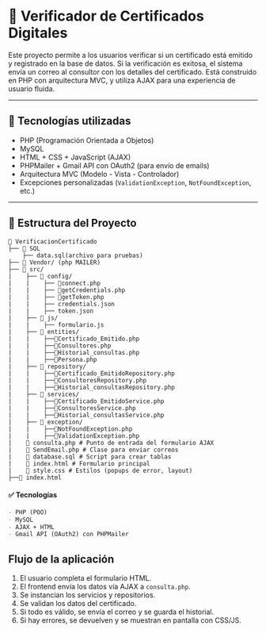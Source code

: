 # 📄 Verificador de Certificados Digitales

Este proyecto permite a los usuarios verificar si un certificado está emitido y registrado en la base de datos. Si la verificación es exitosa, el sistema envía un correo al consultor con los detalles del certificado. Está construido en PHP con arquitectura MVC, y utiliza AJAX para una experiencia de usuario fluida.

----------

## 🚀 Tecnologías utilizadas

- PHP (Programación Orientada a Objetos)
- MySQL
- HTML + CSS + JavaScript (AJAX)
- PHPMailer + Gmail API con OAuth2 (para envío de emails)
- Arquitectura MVC (Modelo - Vista - Controlador)
- Excepciones personalizadas (`ValidationException`, `NotFoundException`, etc.)

-----------

## 📁 Estructura del Proyecto
    📁 VerificacionCertificado
    ├── 📁 SQL
        ├── data.sql(archivo para pruebas)
    ├── 📁 Vendor/ (php MAILER)
    ├── 📁 src/
    |    ├── 📁 config/
    |    |    ├── 🐘connect.php
    |    |    ├── 🐘getCredentials.php
    |    |    ├── 🐘getToken.php
    |    |    ├── credentials.json
    |    |    ├── token.json
    |    ├── 📁 js/
    |    |    ├── formulario.js
    |    ├── 📁 entities/ 
    |    |    ├──🐘Certificado_Emitido.php
    |    |    ├──🐘Consultores.php
    |    |    ├──🐘Historial_consultas.php
    |    |    ├──🐘Persona.php
    |    ├── 📁 repository/
    |    |    ├──🐘Certificado_EmitidoRepository.php
    |    |    ├──🐘ConsultoresRepository.php
    |    |    ├──🐘Historial_consultasRepository.php
    |    ├── 📁 services/
    |    |    ├──🐘Certificado_EmitidoService.php
    |    |    ├──🐘ConsultoresService.php
    |    |    ├──🐘Historial_consultasService.php
    |    ├── 📁 exception/
    |    |    ├──🐘NotFoundException.php
    |    |    ├──🐘ValidationException.php
    |    📄 consulta.php # Punto de entrada del formulario AJAX
    |    📄 SendEmail.php # Clase para enviar correos
    |    📄 database.sql # Script para crear tablas
    |    📄 index.html # Formulario principal
    |    📄 style.css # Estilos (popups de error, layout)
    ├──📄 index.html


#### ✅ Tecnologías
```markdown
- PHP (POO)
- MySQL
- AJAX + HTML
- Gmail API (OAuth2) con PHPMailer
```

## Flujo de la aplicación

1. El usuario completa el formulario HTML.
2. El frontend envía los datos vía AJAX a `consulta.php`.
3. Se instancian los servicios y repositorios.
4. Se validan los datos del certificado.
5. Si todo es válido, se envía el correo y se guarda el historial.
6. Si hay errores, se devuelven y se muestran en pantalla con CSS/JS.



